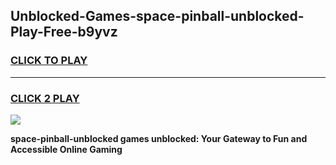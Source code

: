 
## Unblocked-Games-space-pinball-unblocked-Play-Free-b9yvz
<h3>
<a href="https://premium76.site?title=space-pinball-unblocked&ref=23A">CLICK TO PLAY</a></h3>
<hr>

<h3>
<a href="https://premium76.site?title=space-pinball-unblocked&ref=23A">CLICK 2 PLAY</a>
  
</h3>

<a href="https://premium76.site?title=space-pinball-unblocked&ref=23A"><img src="https://clearcache.store/games.png"></a>


**space-pinball-unblocked games unblocked: Your Gateway to Fun and Accessible Online Gaming**
